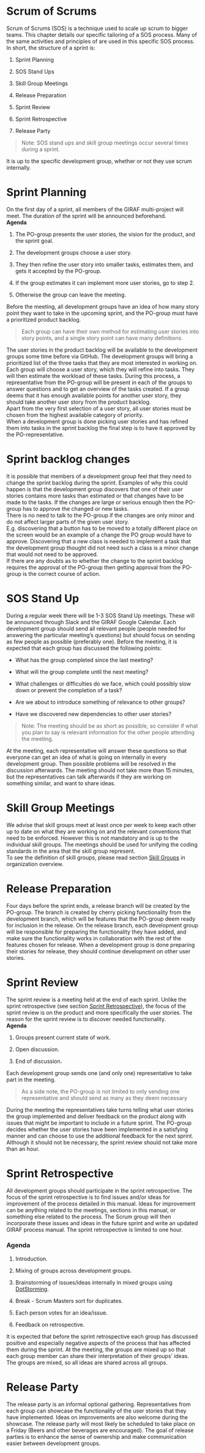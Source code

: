 # Scrum of Scrums

Scrum of Scrums (SOS) is a technique used to scale up scrum to bigger
teams. This chapter details our specific tailoring of a SOS process.
Many of the same activities and principles of are used in this specific
SOS process. In short, the structure of a sprint is:

1.  Sprint Planning

2.  SOS Stand Ups

3.  Skill Group Meetings

4.  Release Preparation

5.  Sprint Review

6.  Sprint Retrospective

7.  Release Party

> Note: SOS stand ups and skill group meetings occur several times
during a sprint.

It is up to the specific development group, whether or not they use
scrum internally.

# Sprint Planning

On the first day of a sprint, all members of the GIRAF multi-project
will meet. The duration of the sprint will be announced beforehand.  
**Agenda**

1.  The PO-group presents the user stories, the vision for the product,
    and the sprint goal.

2.  The development groups choose a user story.

3.  They then refine the user story into smaller tasks, estimates them,
    and gets it accepted by the PO-group.

4.  If the group estimates it can implement more user stories, go to
    step 2.

5.  Otherwise the group can leave the meeting.

Before the meeting, all development groups have an idea of how many
story point they want to take in the upcoming sprint, and the
PO-group must have a prioritized product backlog. 

> Each group can have their own method for estimating user stories into story points, and a single story point can have many definitions.

The user stories in the product backlog will be available to the development groups some
time before via GitHub. The development groups will bring a prioritized
list of the three tasks that they are most interested in working on.  
Each group will choose a user story, which they will refine into tasks.
They will then estimate the workload of these tasks. During this
process, a representative from the PO-group will be present in each of
the groups to answer questions and to get an overview of the tasks
created. If a group deems that it has enough available points for
another user story, they should take another user story from the product
backlog.  
Apart from the very first selection of a user story, all user stories
must be chosen from the highest available category of priority.  
When a development group is done picking user stories and has refined
them into tasks in the sprint backlog the final step is to have it
approved by the PO-representative.

# Sprint backlog changes

It is possible that members of a development group feel that they need
to change the sprint backlog during the sprint. Examples of why this
could happen is that the development group discovers that one of their
user stories contains more tasks than estimated or that changes have to
be made to the tasks. If the changes are large or serious enough then
the PO-group has to approve the changed or new tasks.  
There is no need to talk to the PO-group if the changes are only minor
and do not affect larger parts of the given user story.  
E.g. discovering that a button has to be moved to a totally different
place on the screen would be an example of a change the PO group would
have to approve. Discovering that a new class is needed to implement a
task that the development group thought did not need such a class is a
minor change that would not need to be approved.  
If there are any doubts as to whether the change to the sprint backlog
requires the approval of the PO-group then getting approval from the
PO-group is the correct course of action.

# SOS Stand Up

During a regular week there will be 1-3 SOS Stand Up meetings. These
will be announced through Slack and the GIRAF Google Calendar. Each
development group should send all relevant people (people needed for
answering the particular meeting’s questions) but should focus on
sending as few people as possible (preferably one). Before the meeting,
it is expected that each group has discussed the following points:

  - What has the group completed since the last meeting?

  - What will the group complete until the next meeting?

  - What challenges or difficulties do we face, which could possibly
    slow down or prevent the completion of a task?

  - Are we about to introduce something of relevance to other groups?

  - Have we discovered new dependencies to other user stories?

> Note: The meeting should be as short as possible, so consider if
what you plan to say is relevant information for the other people
attending the meeting.

At the meeting, each representative will answer these questions so that
everyone can get an idea of what is going on internally in every
development group. Then possible problems will be resolved in the
discussion afterwards. The meeting should not take more than 15 minutes,
but the representatives can talk afterwards if they are working on
something similar, and want to share ideas.

# Skill Group Meetings

We advise that skill groups meet at least once per week to keep each
other up to date on what they are working on and the relevant
conventions that need to be enforced. However this is not mandatory and
is up to the individual skill groups. The meetings should be used for
unifying the coding standards in the area that the skill group
represent.  
To see the definition of skill groups, please read section
[Skill Groups](#https://github.com/aau-giraf/wiki/process_manual/scrum_of_scrums.md) in organization overview.

# Release Preparation

Four days before the sprint ends, a release branch will be created by
the PO-group. The branch is created by cherry picking functionality from
the development branch, which will be features that the PO-group deem
ready for inclusion in the release. On the release branch, each
development group will be responsible for preparing the functionality
they have added, and make sure the functionality works in collaboration
with the rest of the features chosen for release. When a development
group is done preparing their stories for release, they should continue
development on other user stories.

# Sprint Review

The sprint review is a meeting held at the end of each sprint. Unlike
the sprint retrospective (see section
[Sprint Retrospective](#sprint-retrospective)), the focus of
the sprint review is on the product and more specifically the user
stories. The reason for the sprint review is to discover needed
functionality.  
**Agenda**

1.  Groups present current state of work.

2.  Open discussion.

3.  End of discussion.

Each development group sends one (and only one) representative to take
part in the meeting.

> As a side note, the PO-group is not limited to only sending one
    representative and should send as many as they deem necessary


During the meeting the representatives take
turns telling what user stories the group implemented and deliver
feedback on the product along with issues that might be important to
include in a future sprint. The PO-group decides whether the user
stories have been implemented in a satisfying manner and can choose to
use the additional feedback for the next sprint. Although it should not
be necessary, the sprint review should not take more than an hour.  

# Sprint Retrospective

All development groups should participate in the sprint retrospective.
The focus of the sprint retrospective is to find issues and/or ideas for
improvement of the process detailed in this manual. Ideas for
improvement can be anything related to the meetings, sections in this
manual, or something else related to the process. The Scrum group will
then incorporate these issues and ideas in the future sprint and write
an updated GIRAF process manual. The sprint retrospective is limited to
one hour.

### Agenda

1.  Introduction.

2.  Mixing of groups across development groups.

3.  Brainstorming of issues/ideas internally in mixed groups using
    [DotStorming](https://dotstorming.com/main).

4.  Break - Scrum Masters sort for duplicates.

5.  Each person votes for an idea/issue.

6.  Feedback on retrospective.

It is expected that before the sprint retrospective each group has
discussed positive and especially negative aspects of the process that
has affected them during the sprint. At the meeting, the groups are
mixed up so that each group member can share their interpretation of
their groups’ ideas. The groups are mixed, so all ideas are shared
across all groups.

# Release Party

The release party is an informal optional gathering. Representatives
from each group can showcase the functionality of the user stories that
they have implemented. Ideas on improvements are also welcome during the
showcase. The release party will most likely be scheduled to take place
on a Friday (Beers and other beverages are encouraged). The goal of
release parties is to enhance the sense of ownership and make
communication easier between development groups.